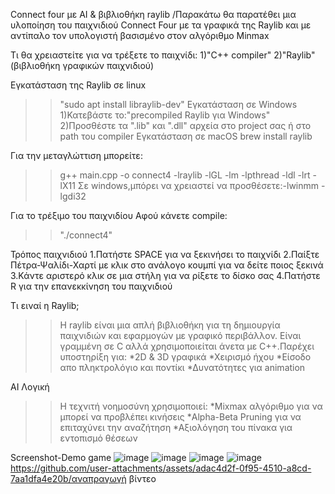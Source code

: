 Connect four με AI & βιβλιοθήκη raylib
/Παρακάτω θα παρατέθει μια υλοποίηση του παιχνιδιού Connect Four με τα γραφικά της Raylib και με αντίπαλο τον υπολογιστή βασισμένο στον αλγόριθμο Minmax


Τι θα χρειαστείτε για να τρέξετε το παιχνίδι:
  1)"C++ compiler"
  2)"Raylib" (βιβλιοθήκη γραφικών παιχνιδιού)

Εγκατάσταση της Raylib σε linux
  >>"sudo apt install libraylib-dev"
Εγκατάσταση σε Windows
  1)Κατεβάστε το:"precompiled Raylib για Windows"
  2)Προσθέστε τα ".lib" και ".dll" αρχεία στο project σας ή στο path του compiler
Εγκατάσταση σε macOS
  >>brew install raylib

Για την μεταγλώττιση μπορείτε:
  >>g++ main.cpp -o connect4 -lraylib -lGL -lm -lpthread -ldl -lrt -lX11
  Σε windows,μπόρει να χρειαστεί να προσθέσετε:-lwinmm -lgdi32


Για το τρέξιμο του παιχνιδίου
  Αφού κάνετε compile:
  >>"./connect4"


Τρόπος παιχνιδιού
 1.Πατήστε SPACE για να ξεκινήσει το παιχνίδι
 2.Παίξτε Πέτρα-Ψαλίδι-Χαρτί με κλικ στο ανάλογο κουμπί για να δείτε ποιος ξεκινά
 3.Κάντε αριστερό κλικ σε μια στήλη για να ρίξετε το δίσκο σας
 4.Πατήστε R για την επανεκκίνηση του παιχνιδιού



Τι ειναί η  Raylib;
 >>Η raylib είναι μια απλή βιβλιοθήκη για τη δημιουργία παιχνιδιών και εφαρμογών με γραφικό περιβάλλον.
   Είναι γραμμένη σε C αλλά χρησιμοποιείται άνετα με C++.Παρέχει υποστηρίξη για:
   *2D & 3D γραφικά
   *Χειρισμό ήχου
   *Είσοδο απο πληκτρολόγιο και ποντίκι
   *Δυνατότητες για animation


AI Λογική
 >>Η τεχνιτή νοημοσύνη χρησιμοποιεί:
    *Mixmax αλγόριθμο για να μπορεί να προβλέπει κινήσεις
    *Alpha-Beta Pruning για να επιταχύνει την αναζήτηση
    *Αξιολόγηση του πίνακα για εντοπισμό θέσεων

 Screenshot-Demo game
  ![image](https://github.com/user-attachments/assets/4c891eca-ff4c-4c61-a05c-b58f6fff66de)
  ![image](https://github.com/user-attachments/assets/e068dbf7-565b-43a4-9b04-cdcacf60fd81)
  ![image](https://github.com/user-attachments/assets/b5879945-5dab-44be-9c4f-26764e1ede08)
  ![image](https://github.com/user-attachments/assets/bb5747c2-dc6c-4513-8988-418b261fc027)
  https://github.com/user-attachments/assets/adac4d2f-0f95-4510-a8cd-7aa1dfa4e20b/αναπραγωγή βίντεο
  



   
